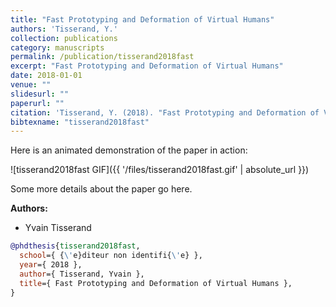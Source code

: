 ```yaml
---
title: "Fast Prototyping and Deformation of Virtual Humans"
authors: 'Tisserand, Y.'
collection: publications
category: manuscripts
permalink: /publication/tisserand2018fast
excerpt: "Fast Prototyping and Deformation of Virtual Humans"
date: 2018-01-01
venue: ""
slidesurl: ""
paperurl: ""
citation: 'Tisserand, Y. (2018). "Fast Prototyping and Deformation of Virtual Humans." .'
bibtexname: "tisserand2018fast"
---
```


Here is an animated demonstration of the paper in action:

![tisserand2018fast GIF]({{ '/files/tisserand2018fast.gif' | absolute_url }})

Some more details about the paper go here.

**Authors:**
 - Yvain Tisserand

```bibtex
@phdthesis{tisserand2018fast,
  school={ {\'e}diteur non identifi{\'e} },
  year={ 2018 },
  author={ Tisserand, Yvain },
  title={ Fast Prototyping and Deformation of Virtual Humans },
}
```
